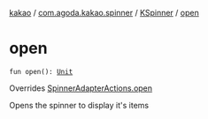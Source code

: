 [kakao](../../index.md) / [com.agoda.kakao.spinner](../index.md) / [KSpinner](index.md) / [open](./open.md)

# open

`fun open(): `[`Unit`](https://kotlinlang.org/api/latest/jvm/stdlib/kotlin/-unit/index.html)

Overrides [SpinnerAdapterActions.open](../-spinner-adapter-actions/open.md)

Opens the spinner to display it's items

